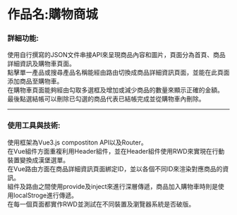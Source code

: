 <h1>作品名:購物商城</h1>
<h3>詳細功能:</h3>
<p>使用自行撰寫的JSON文件串接API來呈現商品內容和圖片，頁面分為首頁、商品詳細資訊及購物車頁面。<br>
點擊單一產品或搜尋產品名稱能經由路由切換成商品詳細資訊頁面，並能在此頁面添加商品至購物車。<br>
在購物車頁面能夠經由勾取多選框及增加或減少商品的數量來顯示正確的金額。<br>
最後點選結帳可以刪除已勾選的商品代表已結帳完成並從購物車內刪除。<br>
</p>
<hr>
<h3>使用工具與技術:</h3>
<p>使用框架為Vue3.js compostiton API以及Router。<br>
在Vue組件方面重複利用Header組件，並在Header組件使用RWD來實現在行動裝置變換成漢堡選單。<br>
在Vue路由方面在商品詳細資訊頁面綁定ID，並以各個不同ID來渲染對應商品的資訊。<br>
組件及路由之間使用provide及inject來進行深層傳遞，商品加入購物車時則是使用localStroge進行傳遞。<br>
在每一個頁面都實作RWD並測試在不同裝置及瀏覽器系統是否破版。</p>

